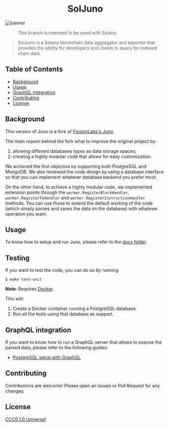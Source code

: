 <div align="center">
  <h1> SolJuno </h1>
</div>

![banner](.docs/.img/logo.png)

> This branch is intended to be used with Solana.


> SolJuno is a Solana blockchain data aggregator and exporter that provides the ability for developers and clients to query for indexed chain data.

## Table of Contents
  - [Background](#background)
  - [Usage](#usage)
  - [GraphQL integration](#graphql-integration)
  - [Contributing](#contributing)
  - [License](#license)

## Background
This version of Juno is a fork of [FissionLabs's Juno](https://github.com/fissionlabsio/juno). 

The main reason behind the fork what to improve the original project by: 

1. allowing different databases types as data storage spaces;
2. creating a highly modular code that allows for easy customization.

We achieved the first objective by supporting both PostgreSQL and MongoDB. We also reviewed the code design by using a database interface so that you can implement whatever database backend you prefer most. 

On the other hand, to achieve a highly modular code, we implemented extension points through the `worker.RegisterBlockHandler`, `worker.RegisterTxHandler` and `worker.RegisterInstructionHandler` methods. You can use those to extend the default working of the code (which simply parses and saves the data on the database) with whatever operation you want.    

## Usage
To know how to setup and run Juno, please refer to the [docs folder](.docs).

## Testing
If you want to test the code, you can do so by running

```shell
$ make test-unit
```

**Note**: Requires [Docker](https://docker.com).

This will:
1. Create a Docker container running a PostgreSQL database.
2. Run all the tests using that database as support.

## GraphQL integration
If you want to know how to run a GraphQL server that allows to expose the parsed data, please refer to the following guides: 

- [PostgreSQL setup with GraphQL](.docs/postgres-graphql-setup.md)

## Contributing
Contributions are welcome! Please open an Issues or Pull Request for any changes.

## License
[CCC0 1.0 Universal](https://creativecommons.org/share-your-work/public-domain/cc0/)
